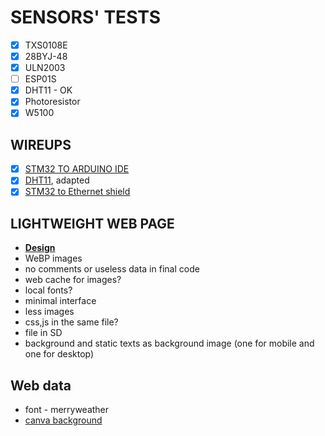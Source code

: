# SENSORS' TESTS

- [X] TXS0108E
- [x] 28BYJ-48
- [x] ULN2003
- [ ] ESP01S
- [X] DHT11 - OK
- [X] Photoresistor
- [X] W5100 

## WIREUPS

- [X] [STM32 TO ARDUINO IDE](https://www.youtube.com/watch?v=yssEiMLGH90)
- [X] [DHT11](https://randomnerdtutorials.com/esp32-dht11-dht22-temperature-humidity-sensor-arduino-ide/), adapted
- [X] [STM32 to Ethernet shield](https://balau82.wordpress.com/2015/08/02/arduino-ethernet-shield-on-stm32-nucleo/)

## LIGHTWEIGHT WEB PAGE
- **[Design](https://www.figma.com/community/file/1279202001478934518/weather-dashboard)**
- WeBP images
- no comments or useless data in final code
- web cache for images?
- local fonts?
- minimal interface
- less images
- css,js in the same file?
- file in SD
- background and static texts as background image (one for mobile and one for desktop)
## Web data
- font - merryweather
- [canva background](https://www.canva.com/design/DAGjF7-2_sY/XArurzRtQZ8dEjKSA_NvSw/edit)

